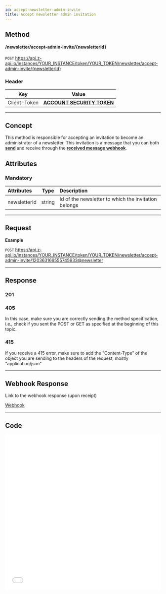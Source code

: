 ```yaml
---
id: accept-newsletter-admin-invite
title: Accept newsletter admin invitation
---
```


## Method

#### /newsletter/accept-admin-invite/{newsletterId}

`POST` https://api.z-api.io/instances/YOUR_INSTANCE/token/YOUR_TOKEN/newsletter/accept-admin-invite/{newsletterId}

### Header

|      Key       |            Value            |
| :------------: |     :-----------------:     |
|  Client-Token  | **[ACCOUNT SECURITY TOKEN](../security/client-token)** |
---

## Concept

This method is responsible for accepting an invitation to become an administrator of a newsletter. This invitation is a message that you can both **[send](../message/send-newsletter-admin-invite.md)** and receive through the **[received message webhook](../webhooks/on-message-received#newsletter-admin-invitation-return-example)**.

## Attributes

### Mandatory

| Attributes | Type      | Description      |
| :-------- | :-------: | :------------- |
|  newsletterId     |  string   | Id of the newsletter to which the invitation belongs |

---


## Request

**Example**

`POST` https://api.z-api.io/instances/YOUR_INSTANCE/token/YOUR_TOKEN/newsletter/accept-admin-invite/120363166555745933@newsletter

---


## Response

### 201

### 405

In this case, make sure you are correctly sending the method specification, i.e., check if you sent the POST or GET as specified at the beginning of this topic.

### 415

If you receive a 415 error, make sure to add the "Content-Type" of the object you are sending to the headers of the request, mostly "application/json"

---

## Webhook Response

Link to the webhook response (upon receipt)

[Webhook](../webhooks/on-message-received#response)

---

## Code

<iframe src="//api.apiembed.com/?source=https://raw.githubusercontent.com/Z-API/z-api-docs/main/json-examples/accept-newsletter-admin-invite.json&targets=all" frameborder="0" scrolling="no" width="100%" height="500px" seamless></iframe>
